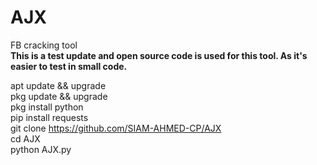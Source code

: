 # AJX
FB cracking tool <br>
<b> This is a test update and open source code is used for this tool. As it's easier to test in small code. </b>
<br>

apt update && upgrade<br>
pkg update && upgrade<br>
pkg install python<br>
pip install requests<br>
git clone https://github.com/SIAM-AHMED-CP/AJX<br>
cd AJX<br>
python AJX.py

